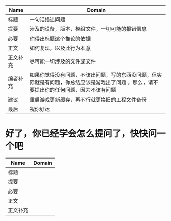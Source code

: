 


|Name|Domain|
|-|-|
|标题|一句话描述问题  
|提要|涉及的设备，版本，模组文件，一切可能的报错信息  
|必要|你得出标题这个推论的依据  
|正文|如何复现，以及此行为本意  
|正文补充|尽可能一切涉及的文件或文件  
|编者补充|如果你觉得没有问题，不该出问题，写的东西没问题，但实际就是有问题，你总结应该是游戏出了问题  。那么，请不要提出你的任何问题，因为不该有问题  
|建议|重启游戏更新缓存，再不行就更换旧的工程文件备份  
|最后|祝你好运  

#  好了，你已经学会怎么提问了，快快问一个吧


|Name|Domain|
|-|-|
|标题|
|提要|
|必要|
|正文|
|正文补充|
